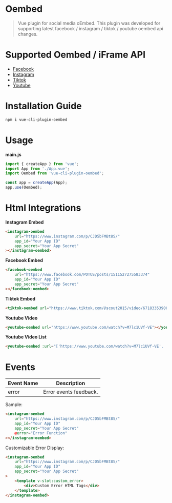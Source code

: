 # Oembed
> Vue plugin for social media oEmbed.
> This plugin was developed for supporting latest facebook / instagram / tiktok / youtube oembed api changes.

# Supported Oembed / iFrame API
- [Facebook](https://developers.facebook.com/docs/plugins/oembed/)
- [Instagram](https://developers.facebook.com/docs/instagram/oembed/)
- [Tiktok](https://developers.tiktok.com/doc/embed-videos/)
- [Youtube](https://developers.google.com/youtube/iframe_api_reference)

# Installation Guide
```bash
npm i vue-cli-plugin-oembed
```

# Usage
**main.js**
```javascript
import { createApp } from 'vue';
import App from './App.vue';
import Oembed from 'vue-cli-plugin-oembed';

const app = createApp(App);
app.use(Oembed);
```

# Html Integrations
**Instagram Embed**
```html
<instagram-oembed 
	url="https://www.instagram.com/p/CJD5bFMBt8S/" 
	app_id="Your App ID" 
	app_secret="Your App Secret"
></instagram-oembed>
```
**Facebook Embed**
```html
<facebook-oembed 
	url="https://www.facebook.com/POTUS/posts/1511527275583374"
	app_id="Your App ID" 
	app_secret="Your App Secret"
></facebook-oembed>
```
**Tiktok Embed**
```html
<tiktok-oembed url="https://www.tiktok.com/@scout2015/video/6718335390845095173"></tiktok-oembed>
```
**Youtube Video**
```html
<youtube-oembed url="https://www.youtube.com/watch?v=M7lc1UVf-VE"></youtube-oembed>
```
**Youtube Video List**
```html
<youtube-oembed :url="['https://www.youtube.com/watch?v=M7lc1UVf-VE', 'https://www.youtube.com/embed/tgbNymZ7vqY', 'https://www.youtube.com/watch?v=qI3P7zMMsgY', 'https://www.youtube.com/watch?v=KxvKCSwlUv8']"></youtube-oembed>
```

# Events
| Event Name | Description |
| ----------- | ----------- |
| error | Error events feedback. |
Sample:
```html
<instagram-oembed 
	url="https://www.instagram.com/p/CJD5bFMBt8S/" 
	app_id="Your App ID" 
	app_secret="Your App Secret"
	@error="Error Function"
></instagram-oembed>
```

Customizable Error Display:
```html
<instagram-oembed 
	url="https://www.instagram.com/p/CJD5bFMBt8S/" 
	app_id="Your App ID" 
	app_secret="Your App Secret"
>
	<template v-slot:custom_error>
	    <div>Custom Error HTML Tags</div>
	</template>
</instagram-oembed>
```
